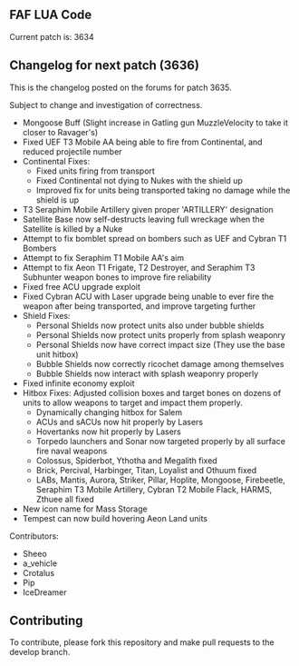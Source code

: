 FAF LUA Code
------------

Current patch is: 3634


Changelog for next patch (3636)
-------------------------------

This is the changelog posted on the forums for patch 3635.

Subject to change and investigation of correctness.

- Mongoose Buff (Slight increase in Gatling gun MuzzleVelocity to take it closer to Ravager's)
- Fixed UEF T3 Mobile AA being able to fire from Continental, and reduced projectile number
- Continental Fixes:
    - Fixed units firing from transport
    - Fixed Continental not dying to Nukes with the shield up
    - Improved fix for units being transported taking no damage while the shield is up
- T3 Seraphim Mobile Artillery given proper 'ARTILLERY' designation
- Satellite Base now self-destructs leaving full wreckage when the Satellite is killed by a Nuke
- Attempt to fix bomblet spread on bombers such as UEF and Cybran T1 Bombers
- Attempt to fix Seraphim T1 Mobile AA's aim
- Attempt to fix Aeon T1 Frigate, T2 Destroyer, and Seraphim T3 Subhunter weapon bones to improve fire reliability
- Fixed free ACU upgrade exploit
- Fixed Cybran ACU with Laser upgrade being unable to ever fire the weapon after being transported, and improve targeting further
- Shield Fixes:
    - Personal Shields now protect units also under bubble shields
    - Personal Shields now protect units properly from splash weaponry
    - Personal Shields now have correct impact size (They use the base unit hitbox)
    - Bubble Shields now correctly ricochet damage among themselves
    - Bubble Shields now interact with splash weaponry properly
- Fixed infinite economy exploit
- Hitbox Fixes: Adjusted collision boxes and target bones on dozens of units to allow weapons to target and impact them properly. 
    - Dynamically changing hitbox for Salem
    - ACUs and sACUs now hit properly by Lasers
    - Hovertanks now hit properly by Lasers
    - Torpedo launchers and Sonar now targeted properly by all surface fire naval weapons
    - Colossus, Spiderbot, Ythotha and Megalith fixed
    - Brick, Percival, Harbinger, Titan, Loyalist and Othuum fixed
    - LABs, Mantis, Aurora, Striker, Pillar, Hoplite, Mongoose, Firebeetle, Seraphim T3 Mobile Artillery, Cybran T2 Mobile Flack, HARMS, Zthuee all fixed
- New icon name for Mass Storage
- Tempest can now build hovering Aeon Land units

Contributors:
 - Sheeo
 - a_vehicle
 - Crotalus
 - Pip
 - IceDreamer


Contributing
------------

To contribute, please fork this repository and make pull requests to the
develop branch.
